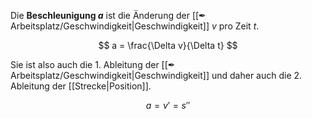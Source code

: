 Die **Beschleunigung $a$** ist die Änderung der [[✒ Arbeitsplatz/Geschwindigkeit|Geschwindigkeit]] $v$ pro Zeit $t$.

$$
a = \frac{\Delta v}{\Delta t}
$$

Sie ist also auch die 1. Ableitung der [[✒ Arbeitsplatz/Geschwindigkeit|Geschwindigkeit]] und daher auch die 2. Ableitung der [[Strecke|Position]].

$$
a = v'= s''
$$